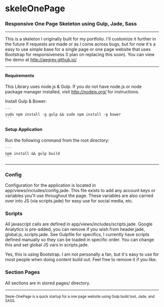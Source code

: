 # skeleOnePage
### Responsive One Page Skeleton using Gulp, Jade, Sass
----

This is a skeleton I originally built for my portfolio. I'll customize it further in the future if requests are made or as I come across bugs, but for now it's a easy to use simple base for a single page or one page website that uses Bootstrap for responsiveness (I plan on replacing this soon). You can view the demo at http://aegrey.github.io/

----
#### Requirements
 This Library uses node.js & Gulp. If you do not have node.js or node package manager installed, visit http://nodejs.org/ for instructions.

Install Gulp & Bower:
	
	```
	sudo npm install -g gulp && sudo npm install -g bower 
	```

#### Setup Application
Run the following command from the root directory:

	```
	npm install && gulp build
	```
----
### Config
Configuration for the application is located in app/views/includes/config.jade. This file exists to add any account keys or variables you'll use throughout the page. These variables are also carried over into JS (via scripts.jade) for easy use for social media, etc. 

### Scripts
All javascript calls are defined in app/views/includes/scripts.jade. Google Analytics is pre-added, you can remove if you wish from header.jade, global.js, scripts.jade. See Gulpfile for specifics, I currently have scripts defined manually so they can be loaded in specific order. You can change this and set global JS vars in scripts.jade. 

Yes, this is using Bootstrap. I am not personally a fan, but it's easy to use for most people when doing content build out. Feel free to remove it if you like.

### Section Pages
All sections are in stored pages/ directory. 

---

<sup>Skele-OnePage is a quick startup for a one page website using Gulp build tool, Jade, and SASS.</sup>


